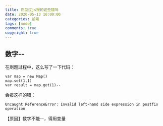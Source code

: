 ```yaml
---
title: 你见过js报的这些错吗
date: 2020-05-13 10:00:00
categories: 前端
tags: [node]
comments: true
copyright: true
---
```


## 数字--

在刷题过程中，这么写了一下代码：

```
var map = new Map()
map.set(1,1)
var result = map.get(1)--
```

会报这样的错：

```
Uncaught ReferenceError: Invalid left-hand side expression in postfix operation
```

【原因】数字不能--，得用变量
